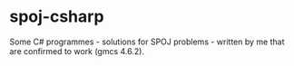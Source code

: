 # spoj-csharp
Some C# programmes - solutions for SPOJ problems -  written by me that are confirmed to work (gmcs 4.6.2).
